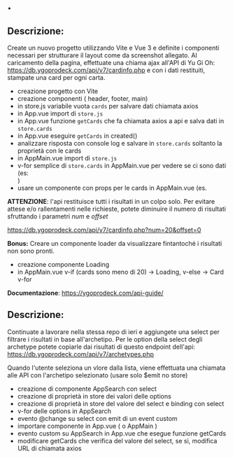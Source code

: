 # .
## Descrizione:
Create un nuovo progetto utilizzando Vite e Vue 3 e definite i componenti necessari per strutturare il layout come da screenshot allegato.
Al caricamento della pagina, effettuate una chiama ajax all'API di Yu Gi Oh: https://db.ygoprodeck.com/api/v7/cardinfo.php e con i dati restituiti, stampate una card per ogni carta.

- creazione progetto con Vite
- creazione componenti ( header, footer, main)
- in store.js variabile vuota `cards` per salvare dati chiamata axios
- in App.vue import di `store.js`
- in App.vue funzione `getCards` che fa chiamata axios a api e salva dati in `store.cards`
- in App.vue eseguire `getCards` in created()
- analizzare risposta con console log e salvare in `store.cards` soltanto la proprietà con le cards
- in AppMain.vue import di `store.js`
- v-for semplice di `store.cards` in AppMain.vue per vedere se ci sono dati (es: <div v-for="card in cards"> )
- usare un componente con props per le cards in AppMain.vue (es. <Cards v-for="(card, index) in cards" :item="card" />

**ATTENZIONE**: l'api restituisce tutti i risultati in un colpo solo. Per evitare attese e/o rallentamenti nelle richieste, potete diminuire il numero di risultati sfruttando i parametri *num* e *offset*

https://db.ygoprodeck.com/api/v7/cardinfo.php?num=20&offset=0

**Bonus:** 
Creare un componente loader da visualizzare fintantoché i risultati non sono pronti.

- creazione componente Loading
- in AppMain.vue v-if (cards sono meno di 20) -> Loading, v-else -> Card v-for

**Documentazione**: https://ygoprodeck.com/api-guide/



## Descrizione:
Continuate a lavorare nella stessa repo di ieri e aggiungete una select per filtrare i risultati in base all'archetipo.
Per le option della select degli archetype potete copiarle dai risultati di questo endpoint dell'api:
https://db.ygoprodeck.com/api/v7/archetypes.php

Quando l'utente seleziona un vlore dalla lista, viene effettuata una chiamata alle API con l'archetipo selezionato (usare solo $emit no store)

- creazione di componente AppSearch con select
- creazione di proprietà in store dei valori delle options
- creazione di proprietà in store del valore del select e binding con select
- v-for delle options in AppSearch
- evento @change su select con emit di un event custom
- importare componente in App.vue ( o AppMain )
- evento custom su AppSearch in App.vue che esegue funzione getCards
- modificare getCards che verifica del valore del select, se sì, modifica URL di chiamata axios





